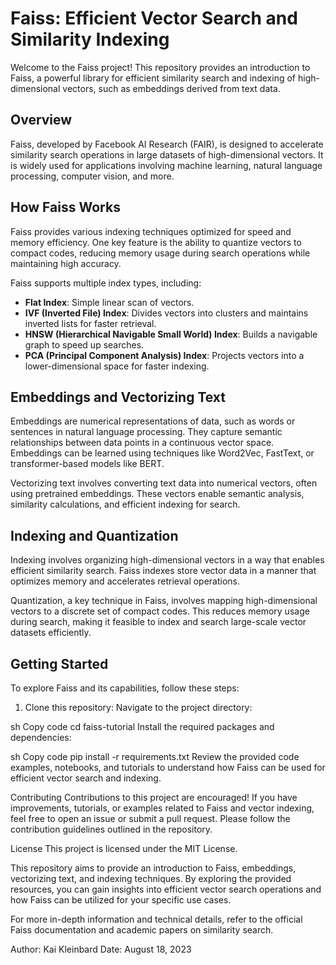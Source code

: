 # Faiss: Efficient Vector Search and Similarity Indexing

Welcome to the Faiss project! This repository provides an introduction to Faiss, a powerful library for efficient similarity search and indexing of high-dimensional vectors, such as embeddings derived from text data.

## Overview

Faiss, developed by Facebook AI Research (FAIR), is designed to accelerate similarity search operations in large datasets of high-dimensional vectors. It is widely used for applications involving machine learning, natural language processing, computer vision, and more.

## How Faiss Works

Faiss provides various indexing techniques optimized for speed and memory efficiency. One key feature is the ability to quantize vectors to compact codes, reducing memory usage during search operations while maintaining high accuracy.

Faiss supports multiple index types, including:

- **Flat Index**: Simple linear scan of vectors.
- **IVF (Inverted File) Index**: Divides vectors into clusters and maintains inverted lists for faster retrieval.
- **HNSW (Hierarchical Navigable Small World) Index**: Builds a navigable graph to speed up searches.
- **PCA (Principal Component Analysis) Index**: Projects vectors into a lower-dimensional space for faster indexing.

## Embeddings and Vectorizing Text

Embeddings are numerical representations of data, such as words or sentences in natural language processing. They capture semantic relationships between data points in a continuous vector space. Embeddings can be learned using techniques like Word2Vec, FastText, or transformer-based models like BERT.

Vectorizing text involves converting text data into numerical vectors, often using pretrained embeddings. These vectors enable semantic analysis, similarity calculations, and efficient indexing for search.

## Indexing and Quantization

Indexing involves organizing high-dimensional vectors in a way that enables efficient similarity search. Faiss indexes store vector data in a manner that optimizes memory and accelerates retrieval operations.

Quantization, a key technique in Faiss, involves mapping high-dimensional vectors to a discrete set of compact codes. This reduces memory usage during search, making it feasible to index and search large-scale vector datasets efficiently.

## Getting Started

To explore Faiss and its capabilities, follow these steps:

1. Clone this repository:
Navigate to the project directory:

sh
Copy code
cd faiss-tutorial
Install the required packages and dependencies:

sh
Copy code
pip install -r requirements.txt
Review the provided code examples, notebooks, and tutorials to understand how Faiss can be used for efficient vector search and indexing.

Contributing
Contributions to this project are encouraged! If you have improvements, tutorials, or examples related to Faiss and vector indexing, feel free to open an issue or submit a pull request. Please follow the contribution guidelines outlined in the repository.

License
This project is licensed under the MIT License.

This repository aims to provide an introduction to Faiss, embeddings, vectorizing text, and indexing techniques. By exploring the provided resources, you can gain insights into efficient vector search operations and how Faiss can be utilized for your specific use cases.

For more in-depth information and technical details, refer to the official Faiss documentation and academic papers on similarity search.

Author: Kai Kleinbard
Date: August 18, 2023